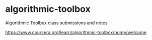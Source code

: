 # algorithmic-toolbox

Algorithmic Toolbox class submissions and notes

https://www.coursera.org/learn/algorithmic-toolbox/home/welcome
